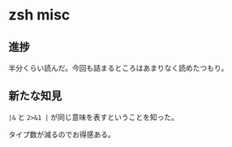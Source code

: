 # zsh misc

## 進捗

半分くらい読んだ。今回も詰まるところはあまりなく読めたつもり。

## 新たな知見

`|&` と `2>&1 |` が同じ意味を表すということを知った。

タイプ数が減るのでお得感ある。
